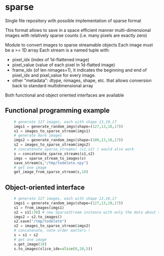 # sparse
Single file repository with possible implementation of sparse format

This format allows to save in a space efficient manner multi-dimensional images with relatively sparse counts (i.e. many pixels are exactly zero)

Module to convert images to sparse streamable objects
Each image must be a >= 1D array
Each stream is a named tuple with:
   - pixel_idx (index of 1d-flattened image)
   - pixel_value (value of each pixel in 1d-flatted image)
   - frame_idx (of len nimages+1), it indicates the beginning and end of pixel_idx and pixel_value for every image.
   - other "metadata": dtype, nimages, shape, etc. that allows conversion back to standard multidimensional array

Both functional and object oriented interfaces are available

## Functional programming example
```python
    # generate 127 images, each with shape 13,10,17
    imgs1 = generate_random_imgs(shape=(127,13,10,17))
    s1 = images_to_sparse_stream(imgs1)
    # generate more images
    imgs2 = generate_random_imgs(shape=(100,13,10,17))
    s2 = images_to_sparse_stream(imgs2)
    # concatenate_sparse_streams( (s1,s2) ) would also work
    s = concatenate_sparse_streams(s1,s2)
    imgs = sparse_stream_to_images(s)
    save_stream(s,"/tmp/todelete.npy")
    # get one image
    get_image_from_sparse_stream(s,10)
```

## Object-oriented interface
```python
    # generate 127 images, each with shape 13,10,17
    imgs1 = generate_random_imgs(shape=(127,13,10,17))
    s1 = from_images(imgs1)
    s2 = s1[:30] # new SparseStream instance with only the data about the first 30 images
    imgs2 = s2.to_images()
    s2.save("/tmp/todelete")
    s2 = images_to_sparse_stream(imgs2)
    # concatenate, note order matters !
    s = s1 + s2
    # get one image
    s.get_image(10)
    s.to_images(slice_idx=slice(0,20,5))
```
